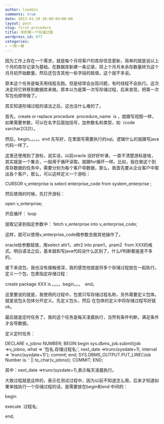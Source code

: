 ```yaml
---
author: lieeGin
comments: true
date: 2013-01-20 16:09:03+00:00
layout: post
slug: first-procedure
title: 写的第一个存储过程
wordpress_id: 977
categories:
- 一周一博
---
```


因为工作上存在一个需求，就是每个月将客户的库存信息更新，简单的就是说以上个月的库存记录为基础，在数据库新建一条记录，将上个月月末余存数量转为这个月月初开始数量，然后还包含其他一些字段的赋值，这个就不多说。

原本这个任务是每天用线程去跑。但是经常会出现问题，有时线程不会执行。这次决定将它转移到数据库来做。原本以为是第一次写存储过程，后来发现，把第一次写包也顺带做了。

其实知道存储过程的语法之后，这也没什么难的了。

首先，create or replace procedure  procedure_name  is ，就跟写视图一样，如果需要参数，可以在名字后面加括号，加参数名和类型，如（code varchar2(32)）。

然后，begin。。。。。end 先写好，在里面写需要执行的sql。逻辑什么的就跟写java代码一样了。

这里还使用到了游标，说实话，以前oracle 没好好听课，一直不清楚游标是啥，其实就是一个集合，一般用于循环读取。就跟for循环一样。比如，我在做这个到库存数据的任务中，需要分别为每个客户导数据，那么，我首先要从企业客户中取出各个客户，那么，可以这样定义一个游标：

CURSOR v_enterprise is
select enterprise_code
from system_enterprise ;

然后使用的时候，先打开游标：

open v_enterprise;

开启循环：
loop

提取记录到指定参数中：
fetch v_enterprise into v_enterprise_code;

这样，就可以使用v_enterprise_code做参数去做其他操作了。

oracle给参数赋值，用select attr1，attr2 into pram1，pram2  from XXX的格式。明白语法之后，基本就和写java代码没什么区别了。什么if判断都是差不多的。

接下来说包，我也没有接触很深，我的感觉他就是将多个存储过程放在一起执行。定义一个包，包里指定存储过程：

create package XXX is 。。。。begin。。。  end。

这里要说的就是，我使用的过程中，包里只写存储过程名称，另外需要定义包体。就是说包头包体分开定义。先定义包头，然后 在包体的定义中将存储过程写好就ok。

最后就是定时任务了。我的这个任务是每天凌晨执行，当然有条件判断，满足条件才会导数据。

定义定时任务：

DECLARE
v_jobno NUMBER;
BEGIN
begin
sys.dbms_job.submit(job =>v_jobno,
what => '包名.存储过程名;',
next_date =>trunc(sysdate+1),
interval => 'trunc(sysdate+1)');
commit;
end;
SYS.DBMS_OUTPUT.PUT_LINE('Job Number is: ' || to_char(v_jobno));
COMMIT;
END;

其中：next_date =>trunc(sysdate+1),表示每天凌晨执行。

大致过程就是这样的，表示在测试过程中，因为以前不知道怎么用，后来才知道如果单独执行一个存储过程的话，是需要放在begin和end 中间的：

begin

execute  过程名;

end;




